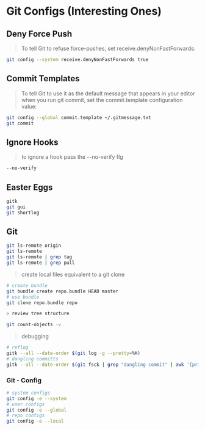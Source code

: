 # Git Configs (Interesting Ones)

## Deny Force Push

> To tell Git to refuse force-pushes, set receive.denyNonFastForwards:

```bash
git config --system receive.denyNonFastForwards true
```

## Commit Templates

> To tell Git to use it as the default message that appears in your editor when you run git commit, set the commit.template configuration value:

```bash
git config --global commit.template ~/.gitmessage.txt
git commit
```

## Ignore Hooks

> to ignore a hook pass the --no-verify flg

```bash
--no-verify
```

## Easter Eggs

```bash
gitk
git gui
git shortlog
```

## Git

```bash
git ls-remote origin
git ls-remote
git ls-remote | grep tag
git ls-remote | grep pull
```

> create local files equivalent to a git clone

```bash
# create bundle
git bundle create repo.bundle HEAD master
# use bundle
git clone repo.bundle repo

> review tree structure
```

```bash
git count-objects -v
```

> debugging

```bash
# reflog
gitk --all --date-order $(git log -g --pretty=%H)
# dangling committs
gitk --all --date-order $(git fsck | grep "dangling commit" | awk '{print $3;}')
```

### Git - Config

```bash
# system configs
git config -e --system
# user configs
git config -e --global
# repo configs
git config -e --local

```
